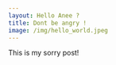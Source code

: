 ```yaml
---
layout: Hello Anee ?
title: Dont be angry !
image: /img/hello_world.jpeg
---
```


This is my sorry post!
